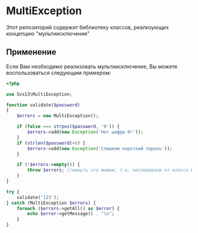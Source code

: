 MultiException
==============

Этот репозиторий содержит библиотеку классов, реализующих концепцию "мультиисключение"

Применение
----------

Если Вам необходимо реализовать мультиисключение, Вы можете воспользоваться следующим примером:

```php
<?php

use Svs13\MultiException;

function validate($password)
{
    $errors = new MultiException();

    if (false === strpos($password, '0')) {
        $errors->add(new Exception('Нет цифры 0!'));
    }
    if (strlen($password)<6) {
        $errors->add(new Exception('Слишком короткий пароль'));
    }

    if (!$errors->empty()) {
        throw $errors; //кинуть это можем, т.к. наследовали от класса Exception
    }
}

try {
    validate('123');
} catch (MultiException $errors) {
    foreach ($errors->getAll() as $error) {
        echo $error->getMessage() . "\n";
    }
}
```


